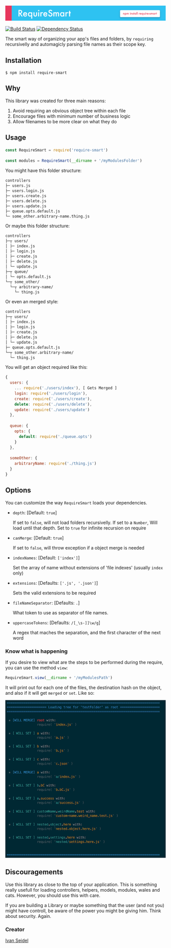 ![Require Smart](midia/require-smart.png)
<!-- [![NPM][npm-image]][npm-url] -->

[![Build Status][build-status-image]][build-status-url] [![Dependency Status][dependencies-image]][dependencies-url]

The smart way of organizing your app's files and folders, by `requiring` recursivelly and automagicly parsing file names as their scope key.


[build-status-image]: https://img.shields.io/travis/ivanseidel/node-require-smart.svg
[build-status-url]: http://travis-ci.org/troygoode/node-require-directory
[dependencies-image]: https://gemnasium.com/badges/github.com/ivanseidel/node-require-smart.svg
[dependencies-url]: https://gemnasium.com/github.com/ivanseidel/node-require-smart
[npm-image]: https://nodei.co/npm/require-smart.png?downloads=true&stars=true
[npm-url]: https://nodei.co/npm/require-smart

## Installation

```
$ npm install require-smart
```

## Why

This library was created for three main reasons:

1. Avoid requiring an obvious object tree within each file
2. Encourage files with minimum number of business logic
3. Allow filenames to be more clear on what they do

## Usage

```javascript
const RequireSmart = require('require-smart')

const modules = RequireSmart(__dirname + '/myModulesFolder')
```

You might have this folder structure:

```
controllers
├─ users.js
├─ users.login.js
├─ users.create.js
├─ users.delete.js
├─ users.update.js
├─ queue.opts.default.js
└─ some_other.arbitrary-name.thing.js
```

Or maybe this folder structure:
```
controllers
├─┬ users/
│ ├─ index.js
│ ├─ login.js
│ ├─ create.js
│ ├─ delete.js
│ └─ update.js
├─┬ queue/
│ └─ opts.default.js
└─┬ some_other/
  └─┬ arbitrary-name/
    └─ thing.js
```

Or even an merged style:
```
controllers
├─┬ users/
│ ├─ index.js
│ ├─ login.js
│ ├─ create.js
│ ├─ delete.js
│ └─ update.js
├─ queue.opts.default.js
└─┬ some_other.arbitrary-name/
  └─ thing.js
```

You will get an object required like this:

```javascript
{
  users: {
    ... require('./users/index'), [ Gets Merged ]
    login: require('./users/login'),
    create: require('./users/create'),
    delete: require('./users/delete'),
    update: require('./users/update')
  },

  queue: {
    opts: {
      default: require('./queue.opts')
    }
  },

  someOther: {
    arbitraryName: require('./thing.js')
  }
}
```

## Options

You can customize the way `RequireSmart` loads your dependencies.

- `depth`: [Default: `true`]
  
  If set to `false`, will not load folders recursivelly. If set to a `Number`, Will load until that depth. Set to `true` for infinite recursion on require
- `canMerge`: [Default: `true`]
  
  If set to `false`, will throw exception if a object merge is needed
- `indexNames`: [Default: `['index']`]
  
  Set the array of name without extensions of 'file indexes' (usually `index` only)
- `extensions`: [Defaults: `['.js', '.json']`]
  
  Sets the valid extensions to be required
- `fileNameSeparator`: [Defaults: `.`]
  
  What token to use as separator of file names.
- `uppercaseTokens`: [Defaults: `/[_\s-]]\w/g`]
  
  A regex that maches the separation, and the first character of the next word
    
### Know what is happening

If you desire to view what are the steps to be performed during the require, you can use the method `view`:

```javascript
RequireSmart.view(__dirname + '/myModulesPath')
```

It will print out for each one of the files, the destination hash on the object, and also if it
will get `merged` or `set`. Like so:

![view command](midia/view.png)


## Discouragements

Use this library as close to the top of your application. This is something really usefull
for loading controllers, helpers, models, modules, wales and cats. However, you should use 
this with care.

If you are building a Library or maybe something that the user (and not you) might have controll,
be aware of the power you might be giving him. Think about security. Again.


### Creator
[Ivan Seidel](https://github.com/ivanseidel/node-require-smart)